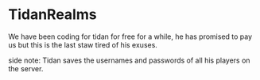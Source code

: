 # TidanRealms

We have been coding for tidan for free for a while,
he has promised to pay us but this is the last staw
tired of his exuses.

side note: Tidan saves the usernames and passwords
of all his players on the server. 
